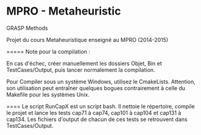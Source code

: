MPRO - Metaheuristic
=====

GRASP Methods

Projet du cours Metaheuristique enseigné au MPRO (2014-2015)

=====
Note pour la compilation :

En cas d'échec, créer manuellement les dossiers Objet, Bin et TestCases/Output,
puis lancer normalement la compilation.

Pour Compiler sous un système Windows, utilisez le CmakeLists. Attention, son
utilisation peut entraîner quelques bogues contrairement à celle du Makefile
pour les systèmes Unix.

====
Le script RunCapX est un script bash. Il nettoie le répertoire, compile le
projet et lance les tests cap71 à cap74, cap101 à cap104 et cap131 à cap134. Les
fichiers d'output de chacun de ces tests se retrouvent dans TestCases/Output.
